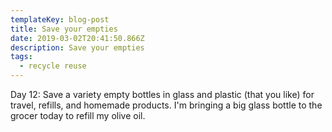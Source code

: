 ```yaml
---
templateKey: blog-post
title: Save your empties
date: 2019-03-02T20:41:50.866Z
description: Save your empties
tags:
  - recycle reuse
---
```

Day 12: Save a variety empty bottles in glass and plastic (that you like) for travel, refills, and homemade products. I'm bringing a big glass bottle to the grocer today to refill my olive oil.
